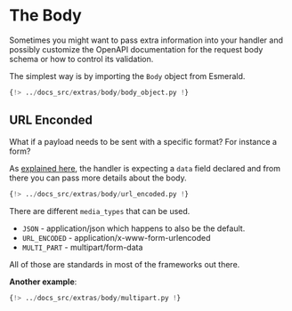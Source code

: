 # The Body

Sometimes you might want to pass extra information into your handler and possibly customize the OpenAPI
documentation for the request body schema or how to control its validation.

The simplest way is by importing the `Body` object from Esmerald.

```python hl_lines="13"
{!> ../docs_src/extras/body/body_object.py !}
```

## URL Enconded

What if a payload needs to be sent with a specific format? For instance a form?

As [explained here](./request-data.md#request-data), the handler is expecting a `data` field declared and from there
you can pass more details about the body.

```python
{!> ../docs_src/extras/body/url_encoded.py !}
```

There are different `media_types` that can be used.

* `JSON` - application/json which happens to also be the default.
* `URL_ENCODED` - application/x-www-form-urlencoded
* `MULTI_PART` - multipart/form-data

All of those are standards in most of the frameworks out there.

**Another example**:

```python
{!> ../docs_src/extras/body/multipart.py !}
```
